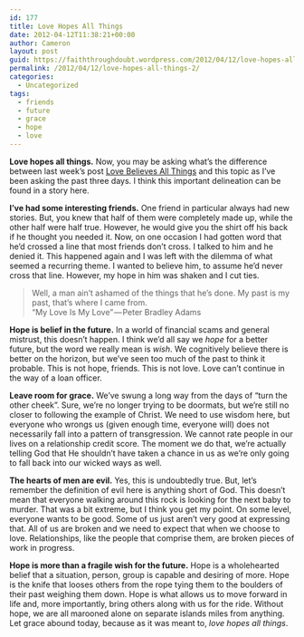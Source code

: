 ```yaml
---
id: 177
title: Love Hopes All Things
date: 2012-04-12T11:38:21+00:00
author: Cameron
layout: post
guid: https://faiththroughdoubt.wordpress.com/2012/04/12/love-hopes-all-things/
permalink: /2012/04/12/love-hopes-all-things-2/
categories:
  - Uncategorized
tags:
  - friends
  - future
  - grace
  - hope
  - love
---
```

**Love hopes all things.** Now, you may be asking what’s the difference between last week’s post <a href="http://104.193.143.57/~waywar13/ce/2012/04/05/love-believes-all-things/" title="Love Believes All Things" target="_blank">Love Believes All Things</a> and this topic as I’ve been asking the past three days. I think this important delineation can be found in a story here.

**I’ve had some interesting friends.** One friend in particular always had new stories. But, you knew that half of them were completely made up, while the other half were half true. However, he would give you the shirt off his back if he thought you needed it. Now, on one occasion I had gotten word that he’d crossed a line that most friends don’t cross. I talked to him and he denied it. This happened again and I was left with the dilemma of what seemed a recurring theme. I wanted to believe him, to assume he’d never cross that line. However, my hope in him was shaken and I cut ties.

> Well, a man ain’t ashamed of the things that he’s done. My past is my past, that’s where I came from.  
> “My Love Is My Love” — Peter Bradley Adams

**Hope is belief in the future.** In a world of financial scams and general mistrust, this doesn’t happen. I think we’d all say we _hope_ for a better future, but the word we really mean is _wish_. We cognitively believe there is better on the horizon, but we’ve seen too much of the past to think it probable. This is not hope, friends. This is not love. Love can’t continue in the way of a loan officer.

**Leave room for grace.** We’ve swung a long way from the days of “turn the other cheek”. Sure, we’re no longer trying to be doormats, but we’re still no closer to following the example of Christ. We need to use wisdom here, but everyone who wrongs us (given enough time, everyone will) does not necessarily fall into a pattern of transgression. We cannot rate people in our lives on a relationship credit score. The moment we do that, we’re actually telling God that He shouldn’t have taken a chance in us as we’re only going to fall back into our wicked ways as well.

**The hearts of men are evil.** Yes, this is undoubtedly true. But, let’s remember the definition of evil here is anything short of God. This doesn’t mean that everyone walking around this rock is looking for the next baby to murder. That was a bit extreme, but I think you get my point. On some level, everyone wants to be good. Some of us just aren’t very good at expressing that. All of us are broken and we need to expect that when we choose to love. Relationships, like the people that comprise them, are broken pieces of work in progress.

**Hope is more than a fragile wish for the future.** Hope is a wholehearted belief that a situation, person, group is capable and desiring of more. Hope is the knife that looses others from the rope tying them to the boulders of their past weighing them down. Hope is what allows us to move forward in life and, more importantly, bring others along with us for the ride. Without hope, we are all marooned alone on separate islands miles from anything. Let grace abound today, because as it was meant to, _love hopes all things_.